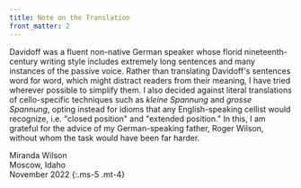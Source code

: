 ```yaml
---
title: Note on the Translation 
front_matter: 2
---
```


Davidoff was a fluent non-native German speaker whose florid nineteenth-century writing style includes extremely long sentences and many instances of the passive voice. Rather than translating Davidoff's sentences word for word, which might distract readers from their meaning, I have tried wherever possible to simplify them. I also decided against literal translations of cello-specific techniques such as *kleine Spannung* and *grosse Spannung*, opting instead for idioms that any English-speaking cellist would recognize, i.e. "closed position" and "extended position." In this, I am grateful for the advice of my German-speaking father, Roger Wilson, without whom the task would have been far harder. 

Miranda Wilson <br>
Moscow, Idaho <br>
November 2022
{:.ms-5 .mt-4}
